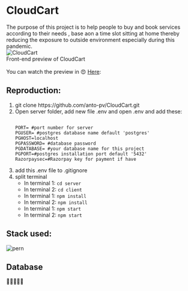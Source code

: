 # CloudCart
The purpose of this project is to help people to buy and book services according to their needs , base aon a time slot sitting at home thereby reducing the exposure to outside environment especially during this pandemic.
<br>
![CloudCart](https://github.com/anto-pv/CloudCart-Preview/blob/main/public/images/logo_new.png)
<br>
Front-end preview of CloudCart<br><br>
You can watch the preview in :heart_eyes: [Here](https://anto-pv.github.io/CloudCart-Preview/):<br>

## Reproduction:
<ol>
<li>
git clone https://github.com/anto-pv/CloudCart.git
</li>
<li>Open server folder, add new file .env and open .env and add these:
<br>

```

PORT= #port number for server
PGUSER= #postgres database name default 'postgres'
PGHOST=localhost
PGPASSWORD= #database password
PGDATABASE= #your database name for this project
PGPORT=#postgres installation port default '5432'
Razorpaysec=#Razorpay key for payment if have
```
</li><li>add this .env file to .gitignore</li><li>split terminal

- In terminal 1:
`cd server`
- In terminal 2:
`cd client`
- In terminal 1:
`npm install`
- In terminal 2:
`npm install`
- In terminal 1:
`npm start`
- In terminal 2:
`npm start`</li></ol>

## Stack used:

![pern](https://sitepoint.us/img/coupons/pern-stack-build-a-yelp-clone-postgresexpressreactnode.png)


## Database 
:elephant::elephant::elephant::elephant::elephant:

